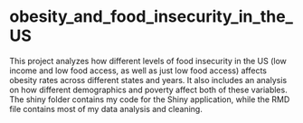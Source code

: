 # obesity_and_food_insecurity_in_the_US
This project analyzes how different levels of food insecurity in the US (low income and low food access, as well as just low food access) affects obesity rates across different states and years. It also includes an analysis on how different demographics and poverty affect both of these variables. The shiny folder contains my code for the Shiny application, while the RMD file contains most of my data analysis and cleaning.
